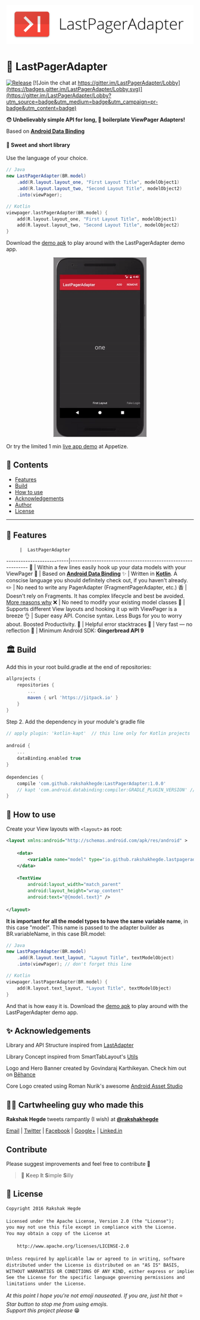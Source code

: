 <img alt="LastPagerAdapter Hero Banner" src="ART/lastpageradapter-hero.png"></img>


# :rocket: LastPagerAdapter


[![Release](https://jitpack.io/v/rakshakhegde/LastPagerAdapter.svg)](https://jitpack.io/#rakshakhegde/LastPagerAdapter)
[![Join the chat at https://gitter.im/LastPagerAdapter/Lobby](https://badges.gitter.im/LastPagerAdapter/Lobby.svg)](https://gitter.im/LastPagerAdapter/Lobby?utm_source=badge&utm_medium=badge&utm_campaign=pr-badge&utm_content=badge)

**:hushed: Unbelievably simple API for long, :scroll: boilerplate ViewPager Adapters!**

Based on [**Android Data Binding**](https://developer.android.com/topic/libraries/data-binding/index.html)


#### :kiss: Sweet and short library

Use the language of your choice.

```java
// Java
new LastPagerAdapter(BR.model)
    .add(R.layout.layout_one, "First Layout Title", modelObject1)
    .add(R.layout.layout_two, "Second Layout Title", modelObject2)
    .into(viewPager);
```
```kotlin
// Kotlin
viewpager.lastPagerAdapter(BR.model) {
    add(R.layout.layout_one, "First Layout Title", modelObject1)
    add(R.layout.layout_two, "Second Layout Title", modelObject2)
}
```
Download the [demo apk](https://github.com/rakshakhegde/LastPagerAdapter/raw/master/demo.apk) to play around with the LastPagerAdapter demo app.

<p align="center">
<img alt="Demo GIF" src="ART/lastpageradapter-demo.gif" width=250 />
</p>

Or try the limited 1 min [live app demo](https://appetize.io/app/uqjemedvam0h8k8t4yt1vprtyr) at Appetize.

## :scroll: Contents
- [Features](#crown-features)
- [Build](#classical_building-build)
- [How to use](#thinking-how-to-use)
- [Acknowledgements](#sparkles-acknowledgements)
- [Author](#man_cartwheeling-cartwheeling-guy-who-made-this)
- [License](#memo-license)

<hr/>

## :crown: Features
         |  LastPagerAdapter
--------------------------|------------------------------------------------------------
:monorail: | Within a few lines easily hook up your data models with your ViewPager
:link: | Based on [**Android Data Binding**](https://developer.android.com/topic/libraries/data-binding/index.html)
:sparkles: | Written in [**Kotlin**](https://kotlinlang.org/). A conscise language you should definitely check out, if you haven't already.
:pencil2: | No need to write any PagerAdapter (FragmentPagerAdapter, etc.)
⾹ |  Doesn't rely on Fragments. It has complex lifecycle and best be avoided. [More reasons why](https://medium.com/square-corner-blog/advocating-against-android-fragments-81fd0b462c97#.k3lif924a)
:x: | No need to modify your existing model classes
:page_with_curl: | Supports different View layouts and hooking it up with ViewPager is a breeze
:ok_hand: | Super easy API. Concise syntax. Less Bugs for you to worry about. Boosted Productivity.
:memo: | Helpful error stacktraces
:rocket: | Very fast — no reflection
:iphone: | Minimum Android SDK: **Gingerbread API 9**


## :classical_building: Build

Add this in your root build.gradle at the end of repositories:
```gradle
allprojects {
    repositories {
        ...
        maven { url 'https://jitpack.io' }
    }
}
```
Step 2. Add the dependency in your module's gradle file
```gradle
// apply plugin: 'kotlin-kapt'  // this line only for Kotlin projects

android {
    ...
    dataBinding.enabled true
}

dependencies {
    compile 'com.github.rakshakhegde:LastPagerAdapter:1.0.0'
    // kapt 'com.android.databinding:compiler:GRADLE_PLUGIN_VERSION' // this line only for Kotlin projects
}
```


## :thinking: How to use

Create your View layouts with `<layout>` as root:

```xml
<layout xmlns:android="http://schemas.android.com/apk/res/android" >

    <data>
        <variable name="model" type="io.github.rakshakhegde.lastpageradaptersample.TextModel" />
    </data>

    <TextView
        android:layout_width="match_parent"
        android:layout_height="wrap_content"
        android:text="@{model.text}" />

</layout>
```

**It is important for all the model types to have the same variable name**, in this case "model".
This name is passed to the adapter builder as BR.variableName, in this case BR.model:

```java
// Java
new LastPagerAdapter(BR.model)
    .add(R.layout.text_layout, "Layout Title", textModelObject)
    .into(viewPager); // don't forget this line
```
```kotlin
// Kotlin
viewpager.lastPagerAdapter(BR.model) {
    add(R.layout.text_layout, "Layout Title", textModelObject)
}
```
And that is how easy it is. Download the [demo apk](https://github.com/rakshakhegde/LastPagerAdapter/raw/master/demo.apk) to play around with the LastPagerAdapter demo app.



## :sparkles: Acknowledgements

Library and API Structure inspired from [LastAdapter](https://github.com/nitrico/LastAdapter)

Library Concept inspired from SmartTabLayout's [Utils](https://github.com/ogaclejapan/SmartTabLayout/tree/master/utils-v4)

Logo and Hero Banner created by Govindaraj Karthikeyan. Check him out on [Bēhance](http://www.behance.net/govindux)

Core Logo created using Roman Nurik's awesome [Android Asset Studio](https://romannurik.github.io/AndroidAssetStudio/)



## :man_cartwheeling: Cartwheeling guy who made this
**Rakshak Hegde** tweets rampantly (I wish) at [**@rakshakhegde**](https://twitter.com/rakshakhegde)

[Email](mailto:rakshakhegde@gmail.com) | [Twitter](https://twitter.com/rakshakhegde) | [Facebook](https://www.facebook.com/rakshakhegde) | [Google+](https://plus.google.com/+RakshakHegde) | [Linked.in](https://in.linkedin.com/in/rakshakrhegde)

## Contribute

Please suggest improvements and feel free to contribute :fork_and_knife:

> :kiss: **K**eep **I**t **S**imple **S**illy


## :memo: License
```txt
Copyright 2016 Rakshak Hegde

Licensed under the Apache License, Version 2.0 (the "License");
you may not use this file except in compliance with the License.
You may obtain a copy of the License at

    http://www.apache.org/licenses/LICENSE-2.0

Unless required by applicable law or agreed to in writing, software
distributed under the License is distributed on an "AS IS" BASIS,
WITHOUT WARRANTIES OR CONDITIONS OF ANY KIND, either express or implied.
See the License for the specific language governing permissions and
limitations under the License.
```

*At this point I hope you're not emoji nauseated. If you are, just hit that* :star: *Star button to stop me from using emojis.
<br/>
Support this project please* :grin: